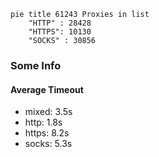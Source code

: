 
```mermaid
pie title 61243 Proxies in list
    "HTTP" : 28428
    "HTTPS": 10130
    "SOCKS" : 30856
```

### Some Info
#### Average Timeout

- mixed: 3.5s
- http: 1.8s
- https: 8.2s
- socks: 5.3s
